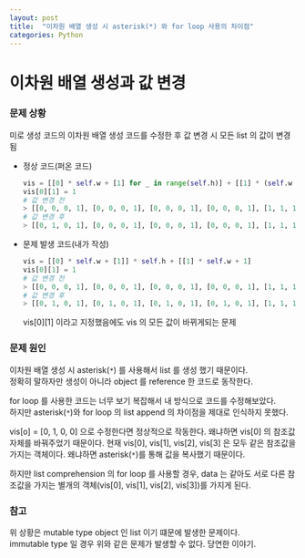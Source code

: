 ```yaml
---
layout: post
title:  "이차원 배열 생성 시 asterisk(*) 와 for loop 사용의 차이점"
categories: Python
---
```



# 이차원 배열 생성과 값 변경

### 문제 상황

미로 생성 코드의 이차원 배열 생성 코드를 수정한 후 값 변경 시 모든 list 의 값이 변경됨

-   정상 코드(퍼온 코드)
    
    ```python
    vis = [[0] * self.w + [1] for _ in range(self.h)] + [[1] * (self.w + 1)]
    vis[0][1] = 1
    # 값 변경 전
    > [[0, 0, 0, 1], [0, 0, 0, 1], [0, 0, 0, 1], [0, 0, 0, 1], [1, 1, 1, 1]]
    # 값 변경 후
    > [[0, 1, 0, 1], [0, 0, 0, 1], [0, 0, 0, 1], [0, 0, 0, 1], [1, 1, 1, 1]]
    ```
    
-   문제 발생 코드(내가 작성)
    
    ```python
    vis = [[0] * self.w + [1]] * self.h + [[1] * self.w + 1]
    vis[0][1] = 1
    # 값 변경 전
    > [[0, 0, 0, 1], [0, 0, 0, 1], [0, 0, 0, 1], [0, 0, 0, 1], [1, 1, 1, 1]]
    # 값 변경 후 
    > [[0, 1, 0, 1], [0, 1, 0, 1], [0, 1, 0, 1], [0, 1, 0, 1], [1, 1, 1, 1]]
    ```
    
    vis\[0\]\[1\] 이라고 지정했음에도 vis 의 모든 값이 바뀌게되는 문제
    

### 문제 원인

이차원 배열 생성 시 asterisk(`*`) 를 사용해서 list 를 생성 했기 때문이다.  
정확히 말하자만 생성이 아니라 object 를 reference 한 코드로 동작한다.  
  
  
for loop 를 사용한 코드는 너무 보기 복잡해서 내 방식으로 코드를 수정해보았다.  
하지만 asterisk(`*`)와 for loop 의 list append 의 차이점을 제대로 인식하지 못했다.  
  
  
vis\[o\] = \[0, 1, 0, 0\] 으로 수정한다면 정상적으로 작동한다. 왜냐하면 vis\[0\] 의 참조값 자체를 바꿔주었기 때문이다. 현재 vis\[0\], vis\[1\], vis\[2\], vis\[3\] 은 모두 같은 참조값을 가지는 객체이다. 왜냐하면 asterisk(`*`)를 통해 값을 복사했기 때문이다.  
  
  
하지만 list comprehension 의 for loop 를 사용할 경우, data 는 같아도 서로 다른 참조값을 가지는 별개의 객체(vis\[0\], vis\[1\], vis\[2\], vis\[3\])를 가지게 된다.  
  

### 참고

위 상황은 mutable type object 인 list 이기 떄문에 발생한 문제이다.  
immutable type 일 경우 위와 같은 문제가 발생할 수 없다. 당연한 이야기.